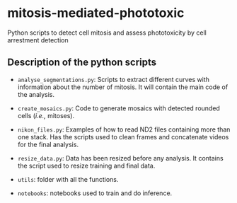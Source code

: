 # mitosis-mediated-phototoxic
Python scripts to detect cell mitosis and assess phototoxicity by cell arrestment detection

## Description of the python scripts

- `analyse_segmentations.py`: Scripts to extract different curves with information about the number of mitosis. It will contain the main code of the analysis. 
- `create_mosaics.py`: Code to generate mosaics with detected rounded cells (*i.e.,* mitoses).
- `nikon_files.py`: Examples of how to read ND2 files containing more than one stack. Has the scripts used to clean frames and concatenate videos for the final analysis.
- `resize_data.py`: Data has been resized before any analysis. It contains the script used to resize training and final data.

- `utils`: folder with all the functions.
- `notebooks`: notebooks used to train and do inference.
